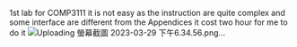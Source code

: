 1st lab for COMP3111
it is not easy as the instruction are quite complex and some interface are different from the Appendices
it cost two hour for me to do it
![Uploading 螢幕截圖 2023-03-29 下午6.34.56.png…]()
